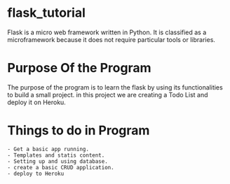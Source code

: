 # flask_tutorial

Flask is a micro web framework written in Python. It is classified as a microframework because it does not require particular tools or libraries.

# Purpose Of the Program

The purpose of the program is to learn the flask by using its functionalities to build a small project. in this project we are creating a Todo List and deploy it on Heroku.

# Things to do in Program
    - Get a basic app running.
    - Templates and statis content.
    - Setting up and using database.
    - create a basic CRUD application.
    - deploy to Heroku
